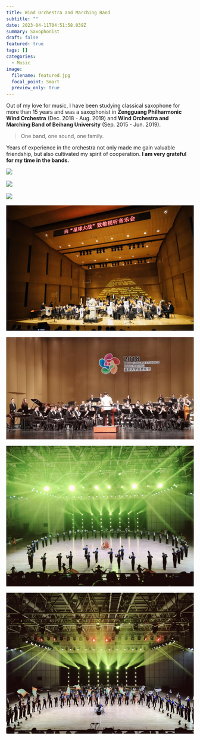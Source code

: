 ```yaml
---
title: Wind Orchestra and Marching Band
subtitle: ""
date: 2023-04-11T04:51:58.039Z
summary: Saxophonist
draft: false
featured: true
tags: []
categories:
  - Music
image:
  filename: featured.jpg
  focal_point: Smart
  preview_only: true
---
```

Out of my love for music, I have been studying classical saxophone for more than 15 years and was a saxophonist in **Zengguang Philharmonic Wind Orchestra** (Dec. 2018 - Aug. 2019) and **Wind Orchestra and Marching Band of Beihang University** (Sep. 2015 - Jun. 2019). 

> One band, one sound, one family. 

Years of experience in the orchestra not only made me gain valuable friendship, but also cultivated my spirit of cooperation. **I am very grateful for my time in the bands.**

![](wind1.jpg)

![](wind2.jpg)

![](wind3.jpg)

![](wind4.jpg)

![](wind5.jpg)

![](wind6.jpg)

![](wind7.jpg)